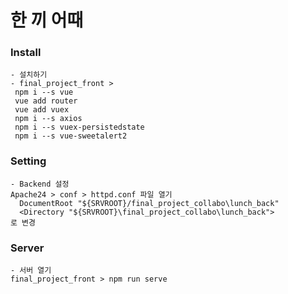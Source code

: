 # 한 끼 어때 

### Install
    - 설치하기
    - final_project_front > 
     npm i --s vue 
     vue add router
     vue add vuex
     npm i --s axios
     npm i --s vuex-persistedstate
     npm i --s vue-sweetalert2
    

### Setting

    - Backend 설정      
    Apache24 > conf > httpd.conf 파일 열기
      DocumentRoot "${SRVROOT}/final_project_collabo\lunch_back"
      <Directory "${SRVROOT}\final_project_collabo\lunch_back">
    로 변경

    
### Server

    - 서버 열기
    final_project_front > npm run serve


